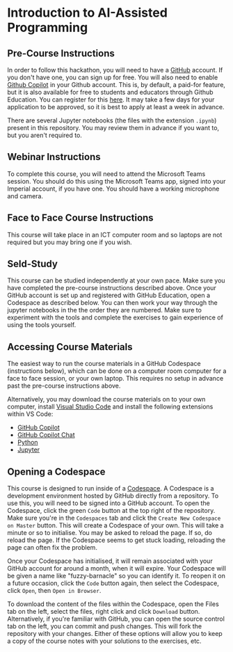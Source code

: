 # Introduction to AI-Assisted Programming

## Pre-Course Instructions

In order to follow this hackathon, you will need to have a [GitHub](https://github.com/home) account. If you don't have one, you can sign up for free. You will also need to enable [Github Copilot](https://github.com/features/copilot) in your Github account. This is, by default, a paid-for feature, but it is also available for free to students and educators through Github Education. You can register for this [here](https://github.com/edu). It may take a few days for your application to be approved, so it is best to apply at least a week in advance.

There are several Jupyter notebooks (the files with the extension ```.ipynb```) present in this  repository. You may review them in advance if you want to, but you aren't required to.

## Webinar Instructions

To complete this course, you will need to attend the Microsoft Teams session. You should do this using the Microsoft Teams app, signed into your Imperial account, if you have one. You should have a working microphone and camera. 

## Face to Face Course Instructions

This course will take place in an ICT computer room and so laptops are not required but you may bring one if you wish.

## Seld-Study

This course can be studied independently at your own pace. Make sure you have completed the pre-course instructions described above. Once your GitHub account is set up and registered with GitHub Education, open a Codespace as described below. You can then work your way through the jupyter notebooks in the the order they are numbered. Make sure to experiment with the tools and complete the exercises to gain experience of using the tools yourself.

## Accessing Course Materials

The easiest way to run the course materials in a GitHub Codespace (instructions below), which can be done on a computer room computer for a face to face session, or your own laptop. This requires no setup in advance past the pre-course instructions above. 

Alternatively, you may download the course materials on to your own computer, install [Visual Studio Code](https://code.visualstudio.com/) and install the following extensions within VS Code:
* [GitHub Copilot](https://marketplace.visualstudio.com/items?itemName=GitHub.copilot) 
* [GitHub Copilot Chat](https://marketplace.visualstudio.com/items?itemName=GitHub.copilot-chat)
* [Python](https://marketplace.visualstudio.com/items?itemName=ms-python.python)
* [Jupyter](https://marketplace.visualstudio.com/items?itemName=ms-toolsai.jupyter)

## Opening a Codespace

This course is designed to run inside of a [Codespace](https://docs.github.com/en/codespaces/overview). A Codespace is a development environment hosted by GitHub directly from a repository. To use this, you will need to be signed into a GitHub account. To open the Codespace, click the green ```Code``` button at the top right of the repository. Make sure you're in the ```Codespaces``` tab and click the ```Create New Codespace on Master``` button. This will create a Codespace of your own. This will take a minute or so to initialise. You may be asked to reload the page. If so, do reload the page. If the Codespace seems to get stuck loading, reloading the page can often fix the problem.

Once your Codespace has initialised, it will remain associated with your GitHub account for around a month, when it will expire. Your Codespace will be given a name like "fuzzy-barnacle" so you can identify it. To reopen it on a future occasion, click the ```Code``` button again, then select the Codespace, click ```Open```, then ```Open in Browser```.

To download the content of the files within the Codespace, open the Files tab on the left, select the files, right click and click ```Download``` button. Alternatively, if you're familiar with GitHub, you can open the source control tab on the left, you can commit and push changes. This will fork the repository with your changes. Either of these options will allow you to keep a copy of the course notes with your solutions to the exercises, etc.
